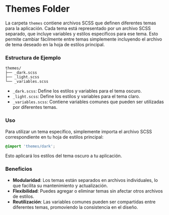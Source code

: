 # Themes Folder

La carpeta `themes` contiene archivos SCSS que definen diferentes temas para la aplicación. Cada tema está representado por un archivo SCSS separado, que incluye variables y estilos específicos para ese tema. Esto permite cambiar fácilmente entre temas simplemente incluyendo el archivo de tema deseado en la hoja de estilos principal.

### Estructura de Ejemplo

```plaintext
themes/
├── _dark.scss
├── _light.scss
└── _variables.scss
```

- `_dark.scss`: Define los estilos y variables para el tema oscuro.
- `_light.scss`: Define los estilos y variables para el tema claro.
- `_variables.scss`: Contiene variables comunes que pueden ser utilizadas por diferentes temas.

### Uso

Para utilizar un tema específico, simplemente importa el archivo SCSS correspondiente en tu hoja de estilos principal:

```scss
@import 'themes/dark';
```

Esto aplicará los estilos del tema oscuro a tu aplicación.

### Beneficios

- **Modularidad**: Los temas están separados en archivos individuales, lo que facilita su mantenimiento y actualización.
- **Flexibilidad**: Puedes agregar o eliminar temas sin afectar otros archivos de estilos.
- **Reutilización**: Las variables comunes pueden ser compartidas entre diferentes temas, promoviendo la consistencia en el diseño.
